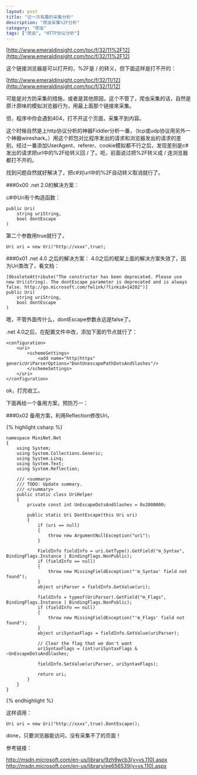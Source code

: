 ```yaml
---
layout: post
title: "记一次有趣的采集分析"
description: "爬虫采集%2F分析"
category: "爬虫"
tags: ["爬虫", "HTTP协议分析"]
---
```


[http://www.emeraldinsight.com/toc/f/32/11%2F12](http://www.emeraldinsight.com/toc/f/32/11%2F12)

这个链接浏览器是可以打开的，%2F是 / 的转义，但下面这样是打不开的：

[http://www.emeraldinsight.com/toc/f/32/11/12](http://www.emeraldinsight.com/toc/f/32/11/12)

可能是对方防采集的措施，或者是其他原因，这个不管了，爬虫采集的话，自然是原汁原味的模拟浏览器行为，用最上面那个链接來采集。

但，程序中你会遇到404，打不开这个页面，采集不到内容。

这个时候自然是上http协议分析的神器Fiddler分析一番，（tcp或udp协议用另外一个神器wireshark。）用这个抓包对比程序发出的请求和浏览器发出的请求的差别，经过一番添加UserAgent、referer、cookie模拟都不行之后，发现差别是c#发出的请求把url中的%2F给转义回 / 了。呃，前面说过把%2F转义成 / 连浏览器都打不开的。

找到问题自然就好解决了，把c#对url中的%2F自动转义取消就行了。

###0x00 .net 2.0的解决方案：

c#中Uri有个构造函数：

	public Uri(
		string uriString,
		bool dontEscape
	)

第二个参数用true就行了，

	Uri uri = new Uri("http://xxxx",true);
	
###0x01 .net 4.0 之后的解决方案：
4.0之后的框架上面的解决方案失效了，因为Uri类改了，看文档：

	[ObsoleteAttribute("The constructor has been deprecated. Please use new Uri(string). The dontEscape parameter is deprecated and is always false. http://go.microsoft.com/fwlink/?linkid=14202")]
	public Uri(
		string uriString,
		bool dontEscape
	)
	
嗯，不管外面传什么，dontEscape参数永远是false了。

.net 4.0之后，在配置文件中改，添加下面的节点就行了：

	<configuration>
  		<uri>
    		<schemeSettings>
      			<add name="http|https" genericUriParserOptions="DontUnescapePathDotsAndSlashes"/>
    		</schemeSettings>
  		</uri>
	</configuration>
	

ok，打完收工。

下面再给一个备用方案，预防万一：

###0x02 备用方案，利用Reflection修改Uri。


{% highlight csharp %}

	namespace MiniNet.Net
	{
    	using System;
    	using System.Collections.Generic;
    	using System.Linq;
    	using System.Text;
    	using System.Reflection;

    	/// <summary>
    	/// TODO: Update summary.
    	/// </summary>
    	public static class UriHelper
    	{
        	private const int UnEscapeDotsAndSlashes = 0x2000000;

        	public static Uri DontEscape(this Uri uri)
        	{
            	if (uri == null)
            	{
                	throw new ArgumentNullException("uri");
            	}

            	FieldInfo fieldInfo = uri.GetType().GetField("m_Syntax", BindingFlags.Instance | BindingFlags.NonPublic);
            	if (fieldInfo == null)
            	{
                	throw new MissingFieldException("'m_Syntax' field not found");
            	}
            	object uriParser = fieldInfo.GetValue(uri);

            	fieldInfo = typeof(UriParser).GetField("m_Flags", BindingFlags.Instance | BindingFlags.NonPublic);
            	if (fieldInfo == null)
            	{
                	throw new MissingFieldException("'m_Flags' field not found");
            	}
            	object uriSyntaxFlags = fieldInfo.GetValue(uriParser);

            	// Clear the flag that we don't want
            	uriSyntaxFlags = (int)uriSyntaxFlags & ~UnEscapeDotsAndSlashes;

            	fieldInfo.SetValue(uriParser, uriSyntaxFlags);

            	return uri;
        	}
    	}
	}

{% endhighlight %}

这样调用：

	Uri uri = new Uri("http://xxxx",true).DontEscape();
	
done，只要浏览器能访问，没有采集不了的页面！

参考链接：

<http://msdn.microsoft.com/en-us/library/9zh9wcb3(v=vs.110).aspx>
<br/>
<http://msdn.microsoft.com/en-us/library/ee656539(v=vs.110).aspx>



